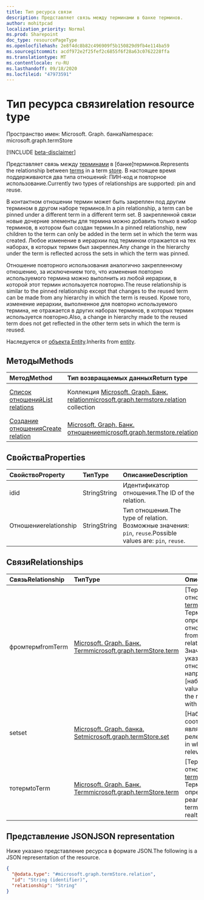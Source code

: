 ```yaml
---
title: Тип ресурса связи
description: Представляет связь между терминами в банке терминов.
author: mohitpcad
localization_priority: Normal
ms.prod: Sharepoint
doc_type: resourcePageType
ms.openlocfilehash: 2e8f4dc8b82c496909f5b150829d9fb4e114ba59
ms.sourcegitcommit: acdf972e2f25fef2c6855f6f28a63c0762228ffa
ms.translationtype: MT
ms.contentlocale: ru-RU
ms.lasthandoff: 09/18/2020
ms.locfileid: "47973591"
---
```

# <a name="relation-resource-type"></a><span data-ttu-id="dd018-103">Тип ресурса связи</span><span class="sxs-lookup"><span data-stu-id="dd018-103">relation resource type</span></span>

<span data-ttu-id="dd018-104">Пространство имен: Microsoft. Graph. банка</span><span class="sxs-lookup"><span data-stu-id="dd018-104">Namespace: microsoft.graph.termStore</span></span>

[!INCLUDE [beta-disclaimer](../../includes/beta-disclaimer.md)]

<span data-ttu-id="dd018-105">Представляет связь между [терминами](../resources/termstore-term.md) в [банке]терминов.</span><span class="sxs-lookup"><span data-stu-id="dd018-105">Represents the relationship between [terms](../resources/termstore-term.md) in a term [store].</span></span> <span data-ttu-id="dd018-106">В настоящее время поддерживаются два типа отношений: ПИН-код и повторное использование.</span><span class="sxs-lookup"><span data-stu-id="dd018-106">Currently two types of relationships are supported: pin and reuse.</span></span> 

<span data-ttu-id="dd018-107">В контактном отношении термин может быть закреплен под другим термином в другом наборе терминов.</span><span class="sxs-lookup"><span data-stu-id="dd018-107">In a pin relationship, a term can be pinned under a different term in a different term set.</span></span> <span data-ttu-id="dd018-108">В закрепленной связи новые дочерние элементы для термина можно добавить только в набор терминов, в котором был создан термин.</span><span class="sxs-lookup"><span data-stu-id="dd018-108">In a pinned relationship, new children to the term can only be added in the term set in which the term was created.</span></span> <span data-ttu-id="dd018-109">Любое изменение в иерархии под термином отражается на тех наборах, в которых термин был закреплен.</span><span class="sxs-lookup"><span data-stu-id="dd018-109">Any change in the hierarchy under the term is reflected across the sets in which the term was pinned.</span></span> 

<span data-ttu-id="dd018-110">Отношение повторного использования аналогично закрепленному отношению, за исключением того, что изменения повторно используемого термина можно выполнить из любой иерархии, в которой этот термин используется повторно.</span><span class="sxs-lookup"><span data-stu-id="dd018-110">The reuse relationship is similar to the pinned relationship except that changes to the reused term can be made from any hierarchy in which the term is reused.</span></span> <span data-ttu-id="dd018-111">Кроме того, изменение иерархии, выполненное для повторно используемого термина, не отражается в других наборах терминов, в которых термин используется повторно.</span><span class="sxs-lookup"><span data-stu-id="dd018-111">Also, a change in hierarchy made to the reused term does not get reflected in the other term sets in which the term is reused.</span></span>

<span data-ttu-id="dd018-112">Наследуется от [объекта Entity](../resources/entity.md).</span><span class="sxs-lookup"><span data-stu-id="dd018-112">Inherits from [entity](../resources/entity.md).</span></span>

## <a name="methods"></a><span data-ttu-id="dd018-113">Методы</span><span class="sxs-lookup"><span data-stu-id="dd018-113">Methods</span></span>
|<span data-ttu-id="dd018-114">Метод</span><span class="sxs-lookup"><span data-stu-id="dd018-114">Method</span></span>|<span data-ttu-id="dd018-115">Тип возвращаемых данных</span><span class="sxs-lookup"><span data-stu-id="dd018-115">Return type</span></span>|<span data-ttu-id="dd018-116">Описание</span><span class="sxs-lookup"><span data-stu-id="dd018-116">Description</span></span>|
|:---|:---|:---|
|[<span data-ttu-id="dd018-117">Список отношений</span><span class="sxs-lookup"><span data-stu-id="dd018-117">List relations</span></span>](../api/termstore-term-list-relations.md)|<span data-ttu-id="dd018-118">Коллекция [Microsoft. Graph. Банк. relation](../resources/termstore-relation.md)</span><span class="sxs-lookup"><span data-stu-id="dd018-118">[microsoft.graph.termstore.relation](../resources/termstore-relation.md) collection</span></span>|<span data-ttu-id="dd018-119">Получение списка объектов **relation** .</span><span class="sxs-lookup"><span data-stu-id="dd018-119">Retrieve a list of **relation** objects.</span></span>|
|[<span data-ttu-id="dd018-120">Создание отношения</span><span class="sxs-lookup"><span data-stu-id="dd018-120">Create relation</span></span>](../api/termstore-relation-post.md)|[<span data-ttu-id="dd018-121">Microsoft. Graph. Банк. отношение</span><span class="sxs-lookup"><span data-stu-id="dd018-121">microsoft.graph.termstore.relation</span></span>](../resources/termstore-relation.md)|<span data-ttu-id="dd018-122">Создание объекта **связи** .</span><span class="sxs-lookup"><span data-stu-id="dd018-122">Create a new **relation** object.</span></span>|


## <a name="properties"></a><span data-ttu-id="dd018-123">Свойства</span><span class="sxs-lookup"><span data-stu-id="dd018-123">Properties</span></span>
|<span data-ttu-id="dd018-124">Свойство</span><span class="sxs-lookup"><span data-stu-id="dd018-124">Property</span></span>|<span data-ttu-id="dd018-125">Тип</span><span class="sxs-lookup"><span data-stu-id="dd018-125">Type</span></span>|<span data-ttu-id="dd018-126">Описание</span><span class="sxs-lookup"><span data-stu-id="dd018-126">Description</span></span>|
|:---|:---|:---|
|<span data-ttu-id="dd018-127">id</span><span class="sxs-lookup"><span data-stu-id="dd018-127">id</span></span>|<span data-ttu-id="dd018-128">String</span><span class="sxs-lookup"><span data-stu-id="dd018-128">String</span></span>|<span data-ttu-id="dd018-129">Идентификатор отношения.</span><span class="sxs-lookup"><span data-stu-id="dd018-129">The ID of the relation.</span></span>|
|<span data-ttu-id="dd018-130">Отношение</span><span class="sxs-lookup"><span data-stu-id="dd018-130">relationship</span></span>|<span data-ttu-id="dd018-131">String</span><span class="sxs-lookup"><span data-stu-id="dd018-131">String</span></span>|<span data-ttu-id="dd018-132">Тип отношения.</span><span class="sxs-lookup"><span data-stu-id="dd018-132">The type of relation.</span></span> <span data-ttu-id="dd018-133">Возможные значения: `pin`, `reuse`.</span><span class="sxs-lookup"><span data-stu-id="dd018-133">Possible values are: `pin`, `reuse`.</span></span>|

## <a name="relationships"></a><span data-ttu-id="dd018-134">Связи</span><span class="sxs-lookup"><span data-stu-id="dd018-134">Relationships</span></span>
|<span data-ttu-id="dd018-135">Связь</span><span class="sxs-lookup"><span data-stu-id="dd018-135">Relationship</span></span>|<span data-ttu-id="dd018-136">Тип</span><span class="sxs-lookup"><span data-stu-id="dd018-136">Type</span></span>|<span data-ttu-id="dd018-137">Описание</span><span class="sxs-lookup"><span data-stu-id="dd018-137">Description</span></span>|
|:---|:---|:---|
|<span data-ttu-id="dd018-138">фромтерм</span><span class="sxs-lookup"><span data-stu-id="dd018-138">fromTerm</span></span>|[<span data-ttu-id="dd018-139">Microsoft. Graph. Банк. Term</span><span class="sxs-lookup"><span data-stu-id="dd018-139">microsoft.graph.termStore.term</span></span>](../resources/termstore-term.md)|<span data-ttu-id="dd018-140">[Термин] "от" отношения.</span><span class="sxs-lookup"><span data-stu-id="dd018-140">The from [term] of the relation.</span></span> <span data-ttu-id="dd018-141">Термин, в котором определено отношение.</span><span class="sxs-lookup"><span data-stu-id="dd018-141">The term from which the relationship is defined.</span></span> <span data-ttu-id="dd018-142">Значение NULL указывает на то, что отношение напрямую с [набором].</span><span class="sxs-lookup"><span data-stu-id="dd018-142">A null value would indicate the relation is directly with the [set].</span></span> |
|<span data-ttu-id="dd018-143">set</span><span class="sxs-lookup"><span data-stu-id="dd018-143">set</span></span>|[<span data-ttu-id="dd018-144">Microsoft. Graph. банка. Set</span><span class="sxs-lookup"><span data-stu-id="dd018-144">microsoft.graph.termStore.set</span></span>](../resources/termstore-set.md)|<span data-ttu-id="dd018-145">[Набор] , в котором соотношение является релевантным.</span><span class="sxs-lookup"><span data-stu-id="dd018-145">The [set] in which the relation is relevant.</span></span>|
|<span data-ttu-id="dd018-146">тотерм</span><span class="sxs-lookup"><span data-stu-id="dd018-146">toTerm</span></span>|[<span data-ttu-id="dd018-147">Microsoft. Graph. Банк. Term</span><span class="sxs-lookup"><span data-stu-id="dd018-147">microsoft.graph.termStore.term</span></span>](../resources/termstore-term.md)|<span data-ttu-id="dd018-148">[Термин] "Кому" отношения.</span><span class="sxs-lookup"><span data-stu-id="dd018-148">The to [term] of the relation.</span></span> <span data-ttu-id="dd018-149">Термин, для которого определен реалтионшип.</span><span class="sxs-lookup"><span data-stu-id="dd018-149">The term to which the realtionship is defined.</span></span>|

## <a name="json-representation"></a><span data-ttu-id="dd018-150">Представление JSON</span><span class="sxs-lookup"><span data-stu-id="dd018-150">JSON representation</span></span>
<span data-ttu-id="dd018-151">Ниже указано представление ресурса в формате JSON.</span><span class="sxs-lookup"><span data-stu-id="dd018-151">The following is a JSON representation of the resource.</span></span>
<!-- {
  "blockType": "resource",
  "keyProperty": "id",
  "@odata.type": "microsoft.graph.termStore.relation",
  "baseType": "microsoft.graph.entity",
  "openType": false
}
-->
``` json
{
  "@odata.type": "#microsoft.graph.termStore.relation",
  "id": "String (identifier)",
  "relationship": "String"
}
```

[microsoft.graph.termStore.term]: termstore-term.md
[microsoft.graph.termStore.set]: termstore-set.md
[microsoft.graph.termStore.relations]: termstore-relation.md
[microsoft.graph.termStore.relation]: termstore-relation.md
[store]: ../resources/termstore-store.md
[банком]: ../resources/termstore-term.md
[term]: ../resources/termstore-term.md
[set]: ../resources/termstore-set.md

<!--
{
  "type": "#page.annotation",
  "description": "TermRelation is the entity for mapping relations between different terms",
  "keywords": "termRelation,facet,resource",
  "section": "documentation",
  "tocPath": "TermRelation",
  "tocBookmarks": {
    "Resources/termStore.relation": "#"
  },
  "suppressions": []
}
-->


